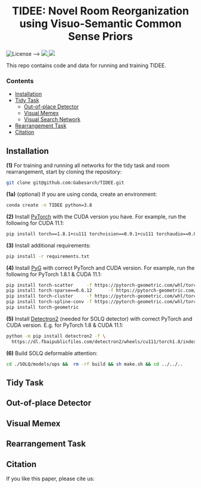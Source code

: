 <h1 align="center">
    TIDEE: Novel Room Reorganization using Visuo-Semantic Common Sense Priors
</h1>

<p align="left">
<!--     <a href="//github.com/allenai/ai2thor-rearrangement/blob/main/LICENSE">
        <!-- ai2thor-rearrangement wasn't identifiable by GitHub (on the day this was added), so using the same one as ai2thor -->
        <img alt="License" src="https://img.shields.io/github/license/allenai/ai2thor.svg?color=blue">
    </a> -->
<!--     <a href="//ai2thor.allenai.org/rearrangement/" target="_blank">
        <img alt="Documentation" src="https://img.shields.io/website/https/ai2thor.allenai.org?down_color=red&down_message=offline&up_message=online">
    </a> -->
<!--     <a href="//github.com/allenai/ai2thor-rearrangement/releases">
        <img alt="GitHub release" src="https://img.shields.io/github/release/allenai/ai2thor-rearrangement.svg">
    </a> -->
    <a href="//arxiv.org/" target="_blank">
        <img src="https://img.shields.io/badge/arXiv-2103.16544-<COLOR>">
    </a>
<!--     <a href="//arxiv.org/abs/2103.16544" target="_blank">
        <img src="https://img.shields.io/badge/venue-CVPR 2021-blue">
    </a> -->
    <a href="//www.gabesarch.me/" target="_blank">
        <img src="https://img.shields.io/badge/video-YouTube-red">
    </a>
<!--     <a href="https://join.slack.com/t/ask-prior/shared_invite/zt-oq4z9u4i-QR3kgpeeTAymEDkNpZmCcg" target="_blank">
        <img src="https://img.shields.io/badge/questions-Ask PRIOR Slack-blue">
    </a> -->
</p>

This repo contains code and data for running and training TIDEE. 

### Contents
<!--
# To create the table of contents, move the [TOC] line outside of this comment
# and then run the below Python block.
[TOC]
import markdown
with open("README.md", "r") as f:
    a = markdown.markdown(f.read(), extensions=["toc"])
    print(a[:a.index("</div>") + 6])
-->
<div class="toc">
<ul>
<li><a href="#installation"> Installation </a></li>
<li><a href="#tidy-task"> Tidy Task </a><ul>
<li><a href="#out-of-place-detector"> Out-of-place Detector</a></li>
<li><a href="#visual-memex"> Visual Memex</a></li>
<li><a href="#visual-search-network"> Visual Search Network</a></li>
</ul>
<li><a href="#rearrangement-task"> Rearrangement Task </a></li>
<li><a href="#citation"> Citation </a></li>
</ul>
</div>

## Installation 
**(1)** For training and running all networks for the tidy task and room rearrangement, start by cloning the repository:
```bash
git clone git@github.com:Gabesarch/TIDEE.git
```
**(1a)** (optional) If you are using conda, create an environment: 
```bash
conda create -n TIDEE python=3.8
```

**(2)** Install [PyTorch](https://pytorch.org/get-started/locally/) with the CUDA version you have. For example, run the following for CUDA 11.1: 
```bash
pip install torch==1.8.1+cu111 torchvision==0.9.1+cu111 torchaudio==0.8.1 -f https://download.pytorch.org/whl/torch_stable.html
```

**(3)** Install additional requirements: 
```bash
pip install -r requirements.txt
```

**(4)** Install [PyG](https://pytorch-geometric.readthedocs.io/en/latest/notes/installation.html) with correct PyTorch and CUDA version. 
For example, run the following for PyTorch 1.8.1 & CUDA 11.1:
```bash
pip install torch-scatter     -f https://pytorch-geometric.com/whl/torch-1.8.1+cu111.html
pip install torch-sparse==0.6.12      -f https://pytorch-geometric.com/whl/torch-1.8.1+cu111.html
pip install torch-cluster     -f https://pytorch-geometric.com/whl/torch-1.8.1+cu111.html
pip install torch-spline-conv -f https://pytorch-geometric.com/whl/torch-1.8.1+cu111.html
pip install torch-geometric 
```

**(5)** Install [Detectron2](https://detectron2.readthedocs.io/en/latest/tutorials/install.html) (needed for SOLQ detector) with correct PyTorch and CUDA version. 
E.g. for PyTorch 1.8 & CUDA 11.1:
```bash
python -m pip install detectron2 -f \
  https://dl.fbaipublicfiles.com/detectron2/wheels/cu111/torch1.8/index.html
```

**(6)** Build SOLQ deformable attention:
```bash
cd ./SOLQ/models/ops &&  rm -rf build && sh make.sh && cd ../../..
```

## Tidy Task

## Out-of-place Detector

## Visual Memex

## Rearrangement Task

## Citation
If you like this paper, please cite us:
```
```

